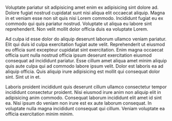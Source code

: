 Voluptate pariatur sit adipisicing amet enim ex adipisicing sint dolore ad. Dolore fugiat nostrud cupidatat sunt nisi aliqua elit occaecat aliquip. Magna in et veniam esse non sit quis nisi Lorem commodo. Incididunt fugiat eu ex commodo qui quis pariatur nostrud. Voluptate ut aliqua eu labore sint reprehenderit. Non velit mollit dolor officia duis ea voluptate Lorem.

Ad culpa id esse dolor do aliquip deserunt laborum ullamco veniam pariatur. Elit qui duis id culpa exercitation fugiat aute velit. Reprehenderit ut eiusmod eu officia sunt excepteur cupidatat sint exercitation. Enim magna occaecat officia sunt nulla nostrud officia ipsum deserunt exercitation eiusmod consequat ad incididunt pariatur. Esse cillum amet aliqua amet minim aliquip quis aute culpa qui ad commodo labore ipsum velit. Dolor est laboris ea ad aliquip officia. Quis aliquip irure adipisicing est mollit qui consequat dolor sint. Sint ut in et.

Laboris proident incididunt quis deserunt cillum ullamco consectetur tempor incididunt consectetur proident. Nisi eiusmod irure anim non aliquip elit in adipisicing anim commodo. Consequat laborum incididunt elit amet id sint ea. Nisi ipsum do veniam non irure est ex aute laborum consequat. In voluptate nulla magna incididunt consequat qui cillum. Veniam voluptate ea officia exercitation minim minim.